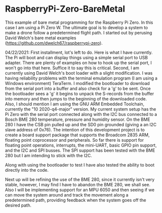 # RaspberryPi-Zero-BareMetal

This example of bare metal programming for the Raspberry Pi Zero.  In this case I am using a Pi Zero W.  The ultimate goal is to develop a system to make a drone follow a predetermined flight path.  I started out by perusing David Welch's bare metal examples (https://github.com/dwelch67/raspberrypi-zero).

04/22/2021:  First installment, lot's left to do.  Here is what I have currently.  The Pi will boot and can display things using a simple serial port to USB adapter.  There are plenty of examples on how to hook up the serial port, I won't go into that here.  Suffice it to say this is critical.  Second, I am currently using David Welch's boot loader with a slight modification.  I was having reliability problems with the terminal emulation program (I am using a Windows environment) TeraTerm.  I modified the bootloader to download from the serial port into a buffer and also check for a 'g' to be sent.  Once the bootloader sees a 'g' it begins to unpack the S-records from the buffer into memory and then jumps to the beginning of the downloaded code.  Also, I should mention I am using the GNU ARM Embedded Toolchain, currently the "10 2020-q4-major" version.  My current system setup has the Pi Zero with the serial port connected along with the I2C bus connected to a Bosch BME 280 temperature, pressure and humidity sensor.  On the BME 280 I have the CSB pin pulled up and the SD0 pin grounded (giving a an I2C slave address of 0x76).  The intention of this development project is to create a board support package that supports the Broadcom 2835 ARM, floating point coprocessor and peripherals.  So far there is support for floating point operations, interrupts, the mini-UART, basic GPIO pin support, and the I2C and SPI busses.  The SPI support has been tested with the BME 280 but I am intending to stick with the I2C.

Along with using the bootloader to test I have also tested the ability to boot directly into the code.

Next up will be refining the use of the BME 280, since it currently isn't very stable, however, I may find I have to abandon the BME 280, we shall see.  Also I will be implementing support for an MPU 6050 and then seeing if we can move the system around and track the movement along a predetermined path, providing feedback when the system goes off the desired path.